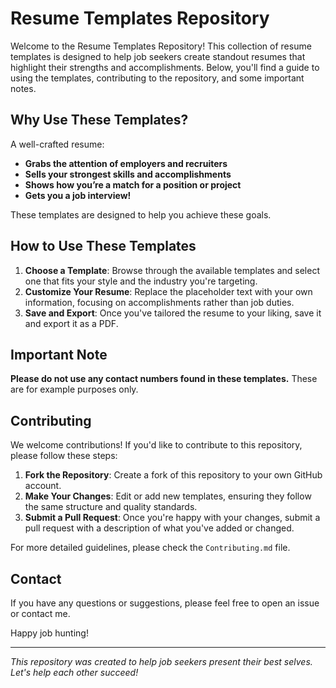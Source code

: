 # Resume Templates Repository

Welcome to the Resume Templates Repository! This collection of resume templates is designed to help job seekers create standout resumes that highlight their strengths and accomplishments. Below, you'll find a guide to using the templates, contributing to the repository, and some important notes.

## Why Use These Templates?

A well-crafted resume:
- **Grabs the attention of employers and recruiters**
- **Sells your strongest skills and accomplishments**
- **Shows how you’re a match for a position or project**
- **Gets you a job interview!**

These templates are designed to help you achieve these goals.

## How to Use These Templates

1. **Choose a Template**: Browse through the available templates and select one that fits your style and the industry you're targeting.
2. **Customize Your Resume**: Replace the placeholder text with your own information, focusing on accomplishments rather than job duties.
3. **Save and Export**: Once you've tailored the resume to your liking, save it and export it as a PDF.


## Important Note

**Please do not use any contact numbers found in these templates.** These are for example purposes only.

## Contributing

We welcome contributions! If you'd like to contribute to this repository, please follow these steps:

1. **Fork the Repository**: Create a fork of this repository to your own GitHub account.
2. **Make Your Changes**: Edit or add new templates, ensuring they follow the same structure and quality standards.
3. **Submit a Pull Request**: Once you're happy with your changes, submit a pull request with a description of what you've added or changed.

For more detailed guidelines, please check the `Contributing.md` file.

## Contact

If you have any questions or suggestions, please feel free to open an issue or contact me.

Happy job hunting!

---

*This repository was created to help job seekers present their best selves. Let's help each other succeed!*

